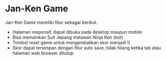 # Jan-Ken Game 
Jan-Ken Game memiliki fitur sebagai berikut.
- Halaman responsif, dapat dibuka pada desktop maupun mobile 
- Bisa memainkan Suit Jepang melawan Ninja Ken (bot) 
- Tombol reset game untuk mengembalikan skor menjadi 0 
- Skor dapat tersimpan dengan fitur auto save, tidak hilang ketika tab atau halaman web browser ditutup
